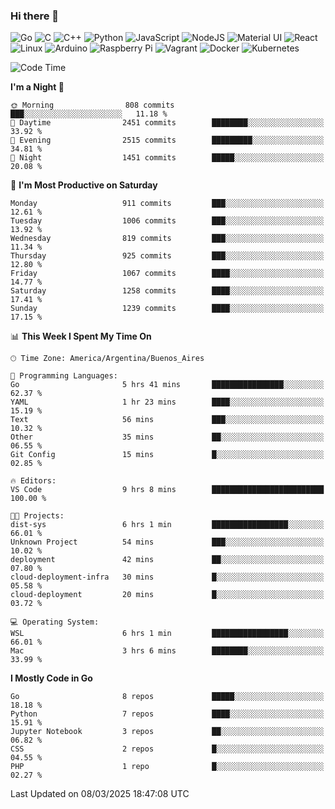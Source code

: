 ### Hi there 👋

![Go](https://img.shields.io/badge/go-%2300ADD8.svg?style=for-the-badge&logo=go&logoColor=white)
![C](https://img.shields.io/badge/c-%2300599C.svg?style=for-the-badge&logo=c&logoColor=white)
![C++](https://img.shields.io/badge/c++-%2300599C.svg?style=for-the-badge&logo=c%2B%2B&logoColor=white)
![Python](https://img.shields.io/badge/python-3670A0?style=for-the-badge&logo=python&logoColor=ffdd54)
![JavaScript](https://img.shields.io/badge/javascript-%23323330.svg?style=for-the-badge&logo=javascript&logoColor=%23F7DF1E)
![NodeJS](https://img.shields.io/badge/node.js-6DA55F?style=for-the-badge&logo=node.js&logoColor=white)
![Material UI](https://img.shields.io/badge/materialui-%230081CB.svg?style=for-the-badge&logo=material-ui&logoColor=white)
![React](https://img.shields.io/badge/react-%2320232a.svg?style=for-the-badge&logo=react&logoColor=%2361DAFB)
![Linux](https://img.shields.io/badge/Linux-FCC624?style=for-the-badge&logo=linux&logoColor=black)
![Arduino](https://img.shields.io/badge/-Arduino-00979D?style=for-the-badge&logo=Arduino&logoColor=white)
![Raspberry Pi](https://img.shields.io/badge/-RaspberryPi-C51A4A?style=for-the-badge&logo=Raspberry-Pi)
![Vagrant](https://img.shields.io/badge/vagrant-%231563FF.svg?style=for-the-badge&logo=vagrant&logoColor=white)
![Docker](https://img.shields.io/badge/docker-%230db7ed.svg?style=for-the-badge&logo=docker&logoColor=white)
![Kubernetes](https://img.shields.io/badge/kubernetes-%23326ce5.svg?style=for-the-badge&logo=kubernetes&logoColor=white)

<!-- ![Jupyter Notebook](https://img.shields.io/badge/jupyter-%23FA0F00.svg?style=for-the-badge&logo=jupyter&logoColor=white) -->
<!-- ![Java](https://img.shields.io/badge/java-%23ED8B00.svg?style=for-the-badge&logo=java&logoColor=white) -->
<!-- ![Git](https://img.shields.io/badge/git-%23F05033.svg?style=for-the-badge&logo=git&logoColor=white) -->

<!--START_SECTION:waka-->
![Code Time](http://img.shields.io/badge/Code%20Time-674%20hrs%2022%20mins-blue)

**I'm a Night 🦉** 

```text
🌞 Morning                808 commits         ███░░░░░░░░░░░░░░░░░░░░░░   11.18 % 
🌆 Daytime                2451 commits        ████████░░░░░░░░░░░░░░░░░   33.92 % 
🌃 Evening                2515 commits        █████████░░░░░░░░░░░░░░░░   34.81 % 
🌙 Night                  1451 commits        █████░░░░░░░░░░░░░░░░░░░░   20.08 % 
```
📅 **I'm Most Productive on Saturday** 

```text
Monday                   911 commits         ███░░░░░░░░░░░░░░░░░░░░░░   12.61 % 
Tuesday                  1006 commits        ███░░░░░░░░░░░░░░░░░░░░░░   13.92 % 
Wednesday                819 commits         ███░░░░░░░░░░░░░░░░░░░░░░   11.34 % 
Thursday                 925 commits         ███░░░░░░░░░░░░░░░░░░░░░░   12.80 % 
Friday                   1067 commits        ████░░░░░░░░░░░░░░░░░░░░░   14.77 % 
Saturday                 1258 commits        ████░░░░░░░░░░░░░░░░░░░░░   17.41 % 
Sunday                   1239 commits        ████░░░░░░░░░░░░░░░░░░░░░   17.15 % 
```


📊 **This Week I Spent My Time On** 

```text
🕑︎ Time Zone: America/Argentina/Buenos_Aires

💬 Programming Languages: 
Go                       5 hrs 41 mins       ████████████████░░░░░░░░░   62.37 % 
YAML                     1 hr 23 mins        ████░░░░░░░░░░░░░░░░░░░░░   15.19 % 
Text                     56 mins             ███░░░░░░░░░░░░░░░░░░░░░░   10.32 % 
Other                    35 mins             ██░░░░░░░░░░░░░░░░░░░░░░░   06.55 % 
Git Config               15 mins             █░░░░░░░░░░░░░░░░░░░░░░░░   02.85 % 

🔥 Editors: 
VS Code                  9 hrs 8 mins        █████████████████████████   100.00 % 

🐱‍💻 Projects: 
dist-sys                 6 hrs 1 min         █████████████████░░░░░░░░   66.01 % 
Unknown Project          54 mins             ███░░░░░░░░░░░░░░░░░░░░░░   10.02 % 
deployment               42 mins             ██░░░░░░░░░░░░░░░░░░░░░░░   07.80 % 
cloud-deployment-infra   30 mins             █░░░░░░░░░░░░░░░░░░░░░░░░   05.58 % 
cloud-deployment         20 mins             █░░░░░░░░░░░░░░░░░░░░░░░░   03.72 % 

💻 Operating System: 
WSL                      6 hrs 1 min         █████████████████░░░░░░░░   66.01 % 
Mac                      3 hrs 6 mins        ████████░░░░░░░░░░░░░░░░░   33.99 % 
```

**I Mostly Code in Go** 

```text
Go                       8 repos             █████░░░░░░░░░░░░░░░░░░░░   18.18 % 
Python                   7 repos             ████░░░░░░░░░░░░░░░░░░░░░   15.91 % 
Jupyter Notebook         3 repos             ██░░░░░░░░░░░░░░░░░░░░░░░   06.82 % 
CSS                      2 repos             █░░░░░░░░░░░░░░░░░░░░░░░░   04.55 % 
PHP                      1 repo              █░░░░░░░░░░░░░░░░░░░░░░░░   02.27 % 
```




 Last Updated on 08/03/2025 18:47:08 UTC
<!--END_SECTION:waka-->

<!--
**aibarbetta/aibarbetta** is a ✨ _special_ ✨ repository because its `README.md` (this file) appears on your GitHub profile.

Here are some ideas to get you started:

- 🔭 I’m currently working on ...
- 🌱 I’m currently learning ...
- 👯 I’m looking to collaborate on ...
- 🤔 I’m looking for help with ...
- 💬 Ask me about ...
- 📫 How to reach me: ...
- 😄 Pronouns: ...
- ⚡ Fun fact: ...
-->
